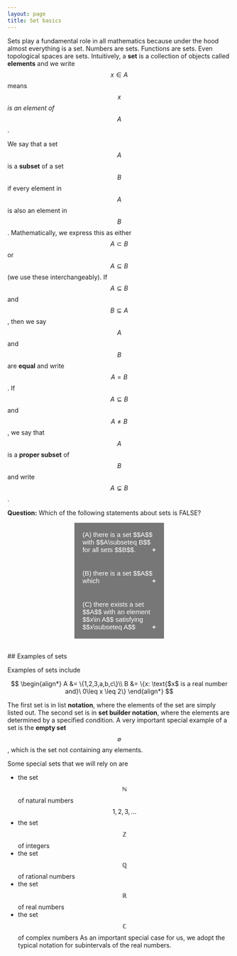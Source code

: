 ```yaml
---
layout: page
title: Set basics
---
```


<style>
.collapsible {
  background-color: #777;
  color: white;
  cursor: pointer;
  padding: 18px;
  width: 40%;
  border: none;
  text-align: left;
  outline: none;
  font-size: 15px;
}

.active, .collapsible:hover {
  background-color: #555;
}

.collapsible:after {
  content: '\002B';
  color: white;
  font-weight: bold;
  float: right;
  margin-left: 5px;
}

.active:after {
  content: "\2212";
}

.content {
  padding: 0 18px;
  max-height: 0;
  overflow: hidden;
  transition: max-height 0.2s ease-out;
  background-color: #ffffff;
}
</style>

Sets play a fundamental role in all mathematics because under the hood almost everything is a set.  Numbers are sets.  Functions are sets.  Even topological spaces are sets.
Intuitively, a **set** is a collection of objects called **elements** and we write $$x\in A$$ means $$x$$ *is an element of* $$A$$.

We say that a set $$A$$ is a **subset** of a set $$B$$ if every element in $$A$$ is also an element in $$B$$.  Mathematically, we express this as either $$A\subset B$$ or $$A\subseteq B$$ (we use these interchangeably).
If $$A\subseteq B$$ and $$B\subseteq A$$, then we say $$A$$ and $$B$$ are **equal** and write $$A=B$$.  If $$A\subseteq B$$ and $$A\neq B$$, we say that $$A$$ is a **proper subset** of $$B$$ and write $$A\subsetneq B$$.

**Question:** Which of the following statements about sets is FALSE?
<body>
<center>
<button class="collapsible">(A) there is a set $$A$$ with $$A\subseteq B$$ for all sets $$B$$.</button>
<div class="content">
  <p>Careful!  The empty set is a subset of every set.  In fact it is the only set which is a subset of every other set.</p>
</div>
<button class="collapsible">(B) there is a set $$A$$ which </button>
<div class="content">
  <p>Careful!  Corners can be smoothed away, just like when we make a cube into a sphere.</p>
</div>
<button class="collapsible">(C) there exists a set $$A$$ with an element $$x\in A$$ satisfying $$x\subseteq A$$</button>
<div class="content">
  <p>Careful!  Sets can also be elements of other sets.  For example, if we take $$A = \{1,2,\{1\}\}$$ then $$\{1\}$$ is an element of $$A$$ but also a subset of $$A$$.</p>
</div>
</center>
<script>
var coll = document.getElementsByClassName("collapsible");
var i;

for (i = 0; i < coll.length; i++) {
  coll[i].addEventListener("click", function() {
    this.classList.toggle("active");
    var content = this.nextElementSibling;
    if (content.style.maxHeight){
      content.style.maxHeight = null;
    } else {
      content.style.maxHeight = content.scrollHeight + "px";
    } 
  });
}
</script>
</body>

<br/>
## Examples of sets

Examples of sets include

$$
\begin{align*}
A &= \{1,2,3,a,b,c\}\\
B &= \{x: \text{$x$ is a real number and}\ 0\leq x \leq 2\}
\end{align*}
$$

The first set is in list **notation**, where the elements of the set are simply listed out.  The second set is in **set builder notation**, where the elements are determined by a specified condition.  A very important special example of a set is the **empty set** $$\varnothing$$ , which is the set not containing any elements.

Some special sets that we will rely on are
* the set $$\mathbb N$$ of natural numbers $$1,2,3,\dots$$
* the set $$\mathbb Z$$ of integers
* the set $$\mathbb Q$$ of rational numbers
* the set $$\mathbb R$$ of real numbers
* the set $$\mathbb C$$ of complex numbers
As an important special case for us, we adopt the typical notation for subintervals of the real numbers.



